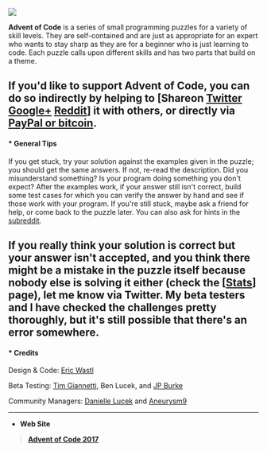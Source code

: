 ![](https://pbs.twimg.com/media/DP-ctEBUMAAE9-d.jpg:large)

**Advent of Code** is a series of small programming puzzles for a variety of skill levels. They are self-contained and are just as appropriate for an expert who wants to stay sharp as they are for a beginner who is just learning to code. Each puzzle calls upon different skills and has two parts that build on a theme.

If you'd like to support Advent of Code, you can do so indirectly by helping to [Shareon [Twitter](https://twitter.com/intent/tweet?text=Daily+programming+puzzles+at+Advent+of+Code&url=http%3A%2F%2Fadventofcode%2Ecom%2F&related=ericwastl&hashtags=AdventOfCode) [Google+](https://plus.google.com/up/accounts/upgrade/?continue=https://plus.google.com/share?url%3Dhttp://adventofcode.com/) [Reddit](https://www.reddit.com/submit?url=http%3A%2F%2Fadventofcode%2Ecom%2F&title=Daily+programming+puzzles+at+Advent+of+Code)] it with others, or directly via [PayPal or bitcoin](http://adventofcode.com/2017/support).
---
#### * **General Tips**

If you get stuck, try your solution against the examples given in the puzzle; you should get the same answers. If not, re-read the description. Did you misunderstand something? Is your program doing something you don't expect? After the examples work, if your answer still isn't correct, build some test cases for which you can verify the answer by hand and see if those work with your program. If you're still stuck, maybe ask a friend for help, or come back to the puzzle later. You can also ask for hints in the [subreddit](https://www.reddit.com/r/adventofcode/).

If you really think your solution is correct but your answer isn't accepted, and you think there might be a mistake in the puzzle itself because nobody else is solving it either (check the [[Stats](http://adventofcode.com/2017/stats)] page), let me know via Twitter. My beta testers and I have checked the challenges pretty thoroughly, but it's still possible that there's an error somewhere.
---
#### * **Credits**

Design & Code: [Eric Wastl](https://twitter.com/ericwastl)

Beta Testing: [Tim Giannetti](https://twitter.com/Sr_Giannetti), Ben Lucek, and [JP Burke](https://twitter.com/yatpay)

Community Managers: [Danielle Lucek](https://www.reddit.com/user/daggerdragon) and [Aneurysm9](https://twitter.com/Aneurysm9)

---
* **Web Site**
> **[Advent of Code 2017](http://adventofcode.com/2017/about)**
